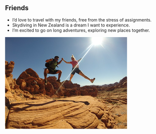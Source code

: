 ## Friends


- I’d love to travel with my friends, free from the stress of assignments.
- Skydiving in New Zealand is a dream I want to experience.
- I’m excited to go on long adventures, exploring new places together.



![Adam Bautzs = hiking](Adam_Bautzs_hiking.jpg)





